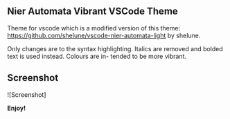 ## Nier Automata Vibrant VSCode Theme

Theme for vscode which is a modified version of this theme:
https://github.com/shelune/vscode-nier-automata-light
by shelune.

Only changes are to the syntax highlighting. Italics are 
removed and bolded text is used instead. Colours are in-
tended to be more vibrant.

## Screenshot
![Screenshot]

**Enjoy!**
